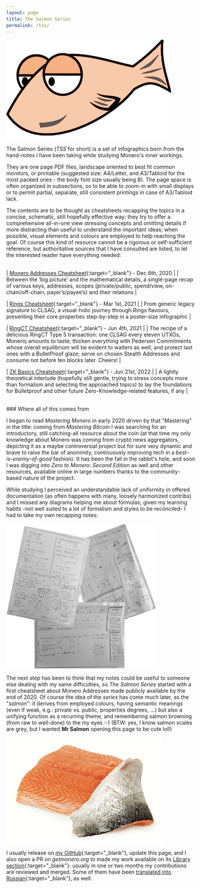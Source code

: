 ```yaml
---
layout: page
title: The Salmon Series
permalink: /tss/
---
```


![Mr Salmon](/images/salmonseries.png)

The Salmon Series (_TSS_ for short) is a set of infographics born from the hand-notes I have been taking while studying Monero's inner workings.

They are one page PDF files, landscape oriented to best fit common monitors, or printable (suggested size: A4/Letter, and A3/Tabloid for the most packed ones - the body font size usually being 8). The page space is often organized in subsections, so to be able to zoom-in with small displays or to permit partial, separate, still consistent printings in case of A3/Tabloid lack.

The contents are to be thought as cheatsheets recapping the topics in a concise, schematic, still hopefully effective way: they try to offer a comprehensive all-in-one view stressing concepts and omitting details if more distracting than useful to understand the important ideas; when possible, visual elements and colours are employed to help reaching the goal.
Of course this kind of resource cannot be a rigorous or self-sufficient reference, but authoritative sources that I have consulted are listed, to let the interested reader have everything needed:
<br><br>

| [Monero Addresses Cheatsheet](MoneroAddressesCheatsheet20201206.pdf){:target="_blank"} - Dec 6th, 2020 | 
| Between the ‘big picture’ and the mathematical details, a single-page recap of various keys, addresses, scopes (private/public, spend/view, on-chain/off-chain, payer’s/payee’s) and their relations |

| [Rings Cheatsheet](RingsCheatsheet20210301.pdf){:target="_blank"} - Mar 1st, 2021 |
| From generic legacy signature to CLSAG, a visual-holic journey through Rings flavours, presenting their core properties step-by-step in a poster-size infographic |

| [RingCT Cheatsheet](RctCheatsheet20210604.pdf){:target="_blank"} - Jun 4th, 2021 |
| The recipe of a delicious RingCT Type 5 transaction: one CLSAG every eleven UTXOs, Moneroj amounts to taste; thicken everything with Pedersen Commitments whose overall equilibrium will be evident to waiters as well, and protect last ones with a BulletProof glaze; serve on chosen Stealth Addresses and consume not before ten blocks later. Cheers! |

| [ZK Basics Cheatsheet](ZKbasicsCheatsheet20220621.pdf){:target="_blank"} - Jun 21st, 2022 |
| A lightly theoretical interlude (hopefully still gentle, trying to stress concepts more than formalism and selecting the approached topics) to lay the foundations for Bulletproof and other future Zero-Knowledge-related features, if any |

<br>
### Where all of this comes from

I began to read _Mastering Monero_ in early 2020 driven by that "Mastering" in the title: coming from _Mastering Bitcoin_ I was searching for an introductory, still catching-all resource about the coin (at that time my only knowledge about Monero was coming from crypto news aggregators, depicting it as a maybe controversial project but for sure very dynamic and brave to raise the bar of anonimity, continuously improving tech in a _best-is-enemy-of-good_ fashion). It has been the fall in the rabbit's hole, and soon I was digging into _Zero to Monero: Second Edition_ as well and other resources, available online in large numbers thanks to the community-based nature of the project.

While studying I perceived an understandable lack of uniformity in offered documentation (as often happens with many, loosely harmonized contribs) and I missed any diagrams helping me about formulas; given my learning habits -not well suited to a lot of formalism and styles to be reconciled- I had to take my own recapping notes:

![handnotes](/images/tsshandnotes.png)

The next step has been to think that my notes could be useful to someone else dealing with my same difficulties, so _The Salmon Series_ started with a first cheatsheet about Monero Addresses made publicly available by the end of 2020. Of course the idea of the _series_ has come much later, as the "_salmon_": it derives from employed colours, having semantic meanings (even if weak, e.g.: private vs. public, properties degrees, ...) but also a unifying function as a recurring theme, and remembering salmon browning (from raw to well-done) to the my eyes :-) (BTW: yes, I know salmon scales are grey, but I wanted **Mr Salmon** opening this page to be cute lol!)

![real salmon slice](/images/realsalmon.png)

I usually release on [my GitHub](https://github.com/baro77){:target="_blank"}, update this page, and I also open a PR on _getmonero.org_ to made my work available on its [Library section](https://www.getmonero.org/library/){:target="_blank"}: usually in one or two months my contributions are reviewed and merged. Some of them have been [translated into Russian](https://www.bybaro.it/Moh3po/){:target="_blank"}, as well.

